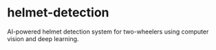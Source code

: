 # helmet-detection
AI-powered helmet detection system for two-wheelers using computer vision and deep learning.
